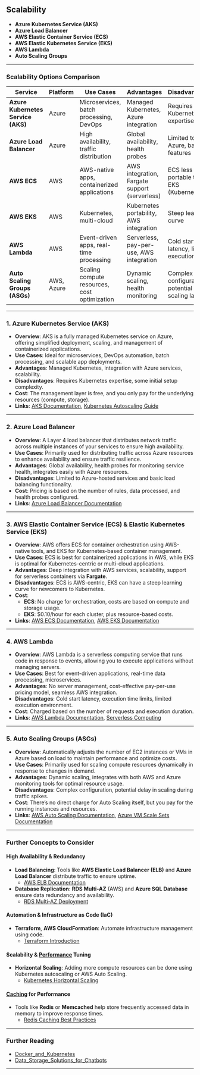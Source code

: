 ## **Scalability**

- **Azure Kubernetes Service (AKS)**
- **Azure Load Balancer**
- **AWS Elastic Container Service (ECS)**
- **AWS Elastic Kubernetes Service (EKS)**
- **AWS Lambda**
- **Auto Scaling Groups**

---

### **Scalability Options Comparison**

|**Service**|**Platform**|**Use Cases**|**Advantages**|**Disadvantages**|**Cost**|**Links**|
|---|---|---|---|---|---|---|
|**Azure Kubernetes Service (AKS)**|Azure|Microservices, batch processing, DevOps|Managed Kubernetes, Azure integration|Requires Kubernetes expertise|Management free, pay for resources|[AKS Documentation](https://learn.microsoft.com/en-us/azure/aks/intro-kubernetes)|
|**Azure Load Balancer**|Azure|High availability, traffic distribution|Global availability, health probes|Limited to Azure, basic features|Based on rules, data processed, and health probes|[Azure Load Balancer Documentation](https://learn.microsoft.com/en-us/azure/load-balancer/load-balancer-overview)|
|**AWS ECS**|AWS|AWS-native apps, containerized applications|AWS integration, Fargate support (serverless)|ECS less portable than EKS (Kubernetes)|Free for orchestration, pay for compute/storage|[AWS ECS Documentation](https://aws.amazon.com/ecs/getting-started/)|
|**AWS EKS**|AWS|Kubernetes, multi-cloud|Kubernetes portability, AWS integration|Steep learning curve|$0.10/hour per cluster + resource costs|[AWS EKS Documentation](https://aws.amazon.com/eks/getting-started/)|
|**AWS Lambda**|AWS|Event-driven apps, real-time processing|Serverless, pay-per-use, AWS integration|Cold start latency, limited execution time|Pay per request and compute duration|[AWS Lambda Documentation](https://docs.aws.amazon.com/lambda/latest/dg/welcome.html)|
|**Auto Scaling Groups (ASGs)**|AWS, Azure|Scaling compute resources, cost optimization|Dynamic scaling, health monitoring|Complex configuration, potential scaling lag|No direct cost for Auto Scaling, pay for resources used|[AWS Auto Scaling Documentation](https://aws.amazon.com/autoscaling/), [Azure VM Scale Sets](https://learn.microsoft.com/en-us/azure/virtual-machine-scale-sets/)|

---

### **1. Azure Kubernetes Service (AKS)**

- **Overview**: AKS is a fully managed Kubernetes service on Azure, offering simplified deployment, scaling, and management of containerized applications.
- **Use Cases**: Ideal for microservices, DevOps automation, batch processing, and scalable app deployments.
- **Advantages**: Managed Kubernetes, integration with Azure services, scalability.
- **Disadvantages**: Requires Kubernetes expertise, some initial setup complexity.
- **Cost**: The management layer is free, and you only pay for the underlying resources (compute, storage).
- **Links**: [AKS Documentation](https://learn.microsoft.com/en-us/azure/aks/intro-kubernetes), [Kubernetes Autoscaling Guide](https://kubernetes.io/docs/tasks/run-application/horizontal-pod-autoscale/)

---

### **2. Azure Load Balancer**

- **Overview**: A Layer 4 load balancer that distributes network traffic across multiple instances of your services to ensure high availability.
- **Use Cases**: Primarily used for distributing traffic across Azure resources to enhance availability and ensure traffic resilience.
- **Advantages**: Global availability, health probes for monitoring service health, integrates easily with Azure resources.
- **Disadvantages**: Limited to Azure-hosted services and basic load balancing functionality.
- **Cost**: Pricing is based on the number of rules, data processed, and health probes configured.
- **Links**: [Azure Load Balancer Documentation](https://learn.microsoft.com/en-us/azure/load-balancer/load-balancer-overview)

---

### **3. AWS Elastic Container Service (ECS) & Elastic Kubernetes Service (EKS)**

- **Overview**: AWS offers ECS for container orchestration using AWS-native tools, and EKS for Kubernetes-based container management.
- **Use Cases**: ECS is best for containerized applications in AWS, while EKS is optimal for Kubernetes-centric or multi-cloud applications.
- **Advantages**: Deep integration with AWS services, scalability, support for serverless containers via **Fargate**.
- **Disadvantages**: ECS is AWS-centric, EKS can have a steep learning curve for newcomers to Kubernetes.
- **Cost**:
    - **ECS**: No charge for orchestration, costs are based on compute and storage usage.
    - **EKS**: $0.10/hour for each cluster, plus resource-based costs.
- **Links**: [AWS ECS Documentation](https://aws.amazon.com/ecs/getting-started/), [AWS EKS Documentation](https://aws.amazon.com/eks/getting-started/)

---

### **4. AWS Lambda**

- **Overview**: AWS Lambda is a serverless computing service that runs code in response to events, allowing you to execute applications without managing servers.
- **Use Cases**: Best for event-driven applications, real-time data processing, microservices.
- **Advantages**: No server management, cost-effective pay-per-use pricing model, seamless AWS integration.
- **Disadvantages**: Cold start latency, execution time limits, limited execution environment.
- **Cost**: Charged based on the number of requests and execution duration.
- **Links**: [AWS Lambda Documentation](https://docs.aws.amazon.com/lambda/latest/dg/welcome.html), [Serverless Computing](https://aws.amazon.com/serverless/)

---

### **5. Auto Scaling Groups (ASGs)**

- **Overview**: Automatically adjusts the number of EC2 instances or VMs in Azure based on load to maintain performance and optimize costs.
- **Use Cases**: Primarily used for scaling compute resources dynamically in response to changes in demand.
- **Advantages**: Dynamic scaling, integrates with both AWS and Azure monitoring tools for optimal resource usage.
- **Disadvantages**: Complex configuration, potential delay in scaling during traffic spikes.
- **Cost**: There’s no direct charge for Auto Scaling itself, but you pay for the running instances and resources.
- **Links**: [AWS Auto Scaling Documentation](https://aws.amazon.com/autoscaling/), [Azure VM Scale Sets Documentation](https://learn.microsoft.com/en-us/azure/virtual-machine-scale-sets/)

---

### **Further Concepts to Consider**

#### **High Availability & Redundancy**

- **Load Balancing**: Tools like **AWS Elastic Load Balancer (ELB)** and **Azure Load Balancer** distribute traffic to ensure uptime.
    - [AWS ELB Documentation](https://aws.amazon.com/elasticloadbalancing/)
- **Database Replication**: **RDS Multi-AZ** (AWS) and **Azure SQL Database** ensure data redundancy and availability.
    - [RDS Multi-AZ Deployment](https://aws.amazon.com/rds/features/multi-az/)

#### **Automation & Infrastructure as Code (IaC)**

- **Terraform**, **AWS CloudFormation**: Automate infrastructure management using code.
    - [Terraform Introduction](https://learn.hashicorp.com/tutorials/terraform/infrastructure-as-code)

#### **Scalability & [Performance](Data_science_lab/dsl_chatbot_devops/docs/Databases/Performance_Optimization_and_Caching.md) Tuning**

- **Horizontal Scaling**: Adding more compute resources can be done using Kubernetes autoscaling or AWS Auto Scaling.
    - [Kubernetes Horizontal Scaling](https://kubernetes.io/docs/tasks/run-application/horizontal-pod-autoscale/)

#### **[Caching](Data_science_lab/dsl_chatbot_devops/docs/Databases/Performance_Optimization_and_Caching.md) for Performance**

- Tools like **Redis** or **Memcached** help store frequently accessed data in memory to improve response times.
    - [Redis Caching Best Practices](https://redis.io/topics/introduction)

---

### **Further Reading**

- [Docker_and_Kubernetes](/Docker_and_Kubernetes)
- [Data_Storage_Solutions_for_Chatbots](../Data_Storage_Solutions_for_Chatbots/Data_Storage_Solutions_for_Chatbots)

---
